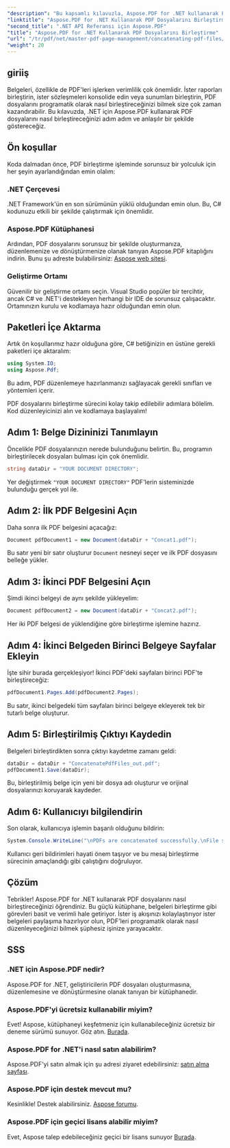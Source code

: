```yaml
---
"description": "Bu kapsamlı kılavuzla, Aspose.PDF for .NET kullanarak PDF dosyalarını nasıl verimli bir şekilde birleştireceğinizi öğrenin. Raporları ve sözleşmeleri sorunsuz bir şekilde birleştirmek için adım adım talimatlarımızı izleyin."
"linktitle": "Aspose.PDF for .NET Kullanarak PDF Dosyalarını Birleştirme"
"second_title": ".NET API Referansı için Aspose.PDF"
"title": "Aspose.PDF for .NET Kullanarak PDF Dosyalarını Birleştirme"
"url": "/tr/pdf/net/master-pdf-page-management/concatenating-pdf-files/"
"weight": 20
---
```


## giriiş

Belgeleri, özellikle de PDF'leri işlerken verimlilik çok önemlidir. İster raporları birleştirin, ister sözleşmeleri konsolide edin veya sunumları birleştirin, PDF dosyalarını programatik olarak nasıl birleştireceğinizi bilmek size çok zaman kazandırabilir. Bu kılavuzda, .NET için Aspose.PDF kullanarak PDF dosyalarını nasıl birleştireceğinizi adım adım ve anlaşılır bir şekilde göstereceğiz.

## Ön koşullar

Koda dalmadan önce, PDF birleştirme işleminde sorunsuz bir yolculuk için her şeyin ayarlandığından emin olalım:

### .NET Çerçevesi

.NET Framework'ün en son sürümünün yüklü olduğundan emin olun. Bu, C# kodunuzu etkili bir şekilde çalıştırmak için önemlidir.

### Aspose.PDF Kütüphanesi

Ardından, PDF dosyalarını sorunsuz bir şekilde oluşturmanıza, düzenlemenize ve dönüştürmenize olanak tanıyan Aspose.PDF kitaplığını indirin. Bunu şu adreste bulabilirsiniz: [Aspose web sitesi](https://releases.aspose.com/pdf/net/).

### Geliştirme Ortamı

Güvenilir bir geliştirme ortamı seçin. Visual Studio popüler bir tercihtir, ancak C# ve .NET'i destekleyen herhangi bir IDE de sorunsuz çalışacaktır. Ortamınızın kurulu ve kodlamaya hazır olduğundan emin olun.

## Paketleri İçe Aktarma

Artık ön koşullarımız hazır olduğuna göre, C# betiğinizin en üstüne gerekli paketleri içe aktaralım:

```csharp
using System.IO;
using Aspose.Pdf;
```

Bu adım, PDF düzenlemeye hazırlanmanızı sağlayacak gerekli sınıfları ve yöntemleri içerir.

PDF dosyalarını birleştirme sürecini kolay takip edilebilir adımlara bölelim. Kod düzenleyicinizi alın ve kodlamaya başlayalım!

## Adım 1: Belge Dizininizi Tanımlayın

Öncelikle PDF dosyalarınızın nerede bulunduğunu belirtin. Bu, programın birleştirilecek dosyaları bulması için çok önemlidir.

```csharp
string dataDir = "YOUR DOCUMENT DIRECTORY";
```

Yer değiştirmek `"YOUR DOCUMENT DIRECTORY"` PDF'lerin sisteminizde bulunduğu gerçek yol ile.

## Adım 2: İlk PDF Belgesini Açın

Daha sonra ilk PDF belgesini açacağız:

```csharp
Document pdfDocument1 = new Document(dataDir + "Concat1.pdf");
```

Bu satır yeni bir satır oluşturur `Document` nesneyi seçer ve ilk PDF dosyasını belleğe yükler.

## Adım 3: İkinci PDF Belgesini Açın

Şimdi ikinci belgeyi de aynı şekilde yükleyelim:

```csharp
Document pdfDocument2 = new Document(dataDir + "Concat2.pdf");
```

Her iki PDF belgesi de yüklendiğine göre birleştirme işlemine hazırız.

## Adım 4: İkinci Belgeden Birinci Belgeye Sayfalar Ekleyin

İşte sihir burada gerçekleşiyor! İkinci PDF'deki sayfaları birinci PDF'te birleştireceğiz:

```csharp
pdfDocument1.Pages.Add(pdfDocument2.Pages);
```

Bu satır, ikinci belgedeki tüm sayfaları birinci belgeye ekleyerek tek bir tutarlı belge oluşturur.

## Adım 5: Birleştirilmiş Çıktıyı Kaydedin

Belgeleri birleştirdikten sonra çıktıyı kaydetme zamanı geldi:

```csharp
dataDir = dataDir + "ConcatenatePdfFiles_out.pdf";
pdfDocument1.Save(dataDir);
```

Bu, birleştirilmiş belge için yeni bir dosya adı oluşturur ve orijinal dosyalarınızı koruyarak kaydeder.

## Adım 6: Kullanıcıyı bilgilendirin

Son olarak, kullanıcıya işlemin başarılı olduğunu bildirin:

```csharp
System.Console.WriteLine("\nPDFs are concatenated successfully.\nFile saved at " + dataDir);
```

Kullanıcı geri bildirimleri hayati önem taşıyor ve bu mesaj birleştirme sürecinin amaçlandığı gibi çalıştığını doğruluyor.

## Çözüm

Tebrikler! Aspose.PDF for .NET kullanarak PDF dosyalarını nasıl birleştireceğinizi öğrendiniz. Bu güçlü kütüphane, belgeleri birleştirme gibi görevleri basit ve verimli hale getiriyor. İster iş akışınızı kolaylaştırıyor ister belgeleri paylaşıma hazırlıyor olun, PDF'leri programatik olarak nasıl düzenleyeceğinizi bilmek şüphesiz işinize yarayacaktır.

## SSS

### .NET için Aspose.PDF nedir?  
Aspose.PDF for .NET, geliştiricilerin PDF dosyaları oluşturmasına, düzenlemesine ve dönüştürmesine olanak tanıyan bir kütüphanedir.

### Aspose.PDF'yi ücretsiz kullanabilir miyim?  
Evet! Aspose, kütüphaneyi keşfetmeniz için kullanabileceğiniz ücretsiz bir deneme sürümü sunuyor. Göz atın. [Burada](https://releases.aspose.com/).

### Aspose.PDF for .NET'i nasıl satın alabilirim?  
Aspose.PDF'yi satın almak için şu adresi ziyaret edebilirsiniz: [satın alma sayfası](https://purchase.aspose.com/buy).

### Aspose.PDF için destek mevcut mu?  
Kesinlikle! Destek alabilirsiniz. [Aspose forumu](https://forum.aspose.com/c/pdf/10).

### Aspose.PDF için geçici lisans alabilir miyim?  
Evet, Aspose talep edebileceğiniz geçici bir lisans sunuyor [Burada](https://purchase.aspose.com/temporary-license/).